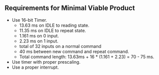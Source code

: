 ## Requirements for Minimal Viable Product

- Use 16-bit Timer.
  - 13.63 ms on IDLE to reading state.
  - 11.35 ms on IDLE to repeat state.
  - 1.161 ms on 0 input.
  - 2.23  ms on 1 input.
  - total of 32 inputs on a normal command
  - 40 ms between new command and repeat command.
  - Total command length: 13.63ms + 16 * (1.161 + 2.23) = 70 - 75 ms.
- Use timer with proper prescaling.
- Use a proper interrupt.
